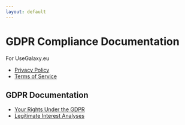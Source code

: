 ```yaml
---
layout: default
---
```


# GDPR Compliance Documentation

For UseGalaxy.eu

- [Privacy Policy](./privacy-policy.html)
- [Terms of Service](./tos.html)

## GDPR Documentation

- [Your Rights Under the GDPR](./gdpr-rights.html)
- [Legitimate Interest Analyses](./lia/)
